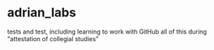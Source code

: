 # adrian_labs
tests and test, including learning to  work with GitHub
all of this during  "attestation of collegial studies"
